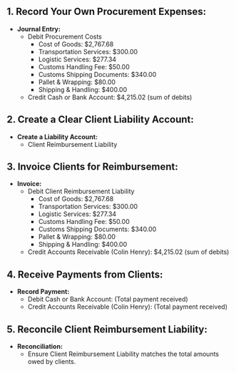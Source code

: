 ## 1. Record Your Own Procurement Expenses:

- **Journal Entry:**
  - Debit Procurement Costs
    - Cost of Goods: $2,767.68
    - Transportation Services: $300.00
    - Logistic Services: $277.34
    - Customs Handling Fee: $50.00
    - Customs Shipping Documents: $340.00
    - Pallet & Wrapping: $80.00
    - Shipping & Handling: $400.00
  - Credit Cash or Bank Account: $4,215.02 (sum of debits)

## 2. Create a Clear Client Liability Account:

- **Create a Liability Account:**
  - Client Reimbursement Liability

## 3. Invoice Clients for Reimbursement:

- **Invoice:**
  - Debit Client Reimbursement Liability
    - Cost of Goods: $2,767.68
    - Transportation Services: $300.00
    - Logistic Services: $277.34
    - Customs Handling Fee: $50.00
    - Customs Shipping Documents: $340.00
    - Pallet & Wrapping: $80.00
    - Shipping & Handling: $400.00
  - Credit Accounts Receivable (Colin Henry): $4,215.02 (sum of debits)

## 4. Receive Payments from Clients:

- **Record Payment:**
  - Debit Cash or Bank Account: (Total payment received)
  - Credit Accounts Receivable (Colin Henry): (Total payment received)

## 5. Reconcile Client Reimbursement Liability:

- **Reconciliation:**
  - Ensure Client Reimbursement Liability matches the total amounts owed by clients.
